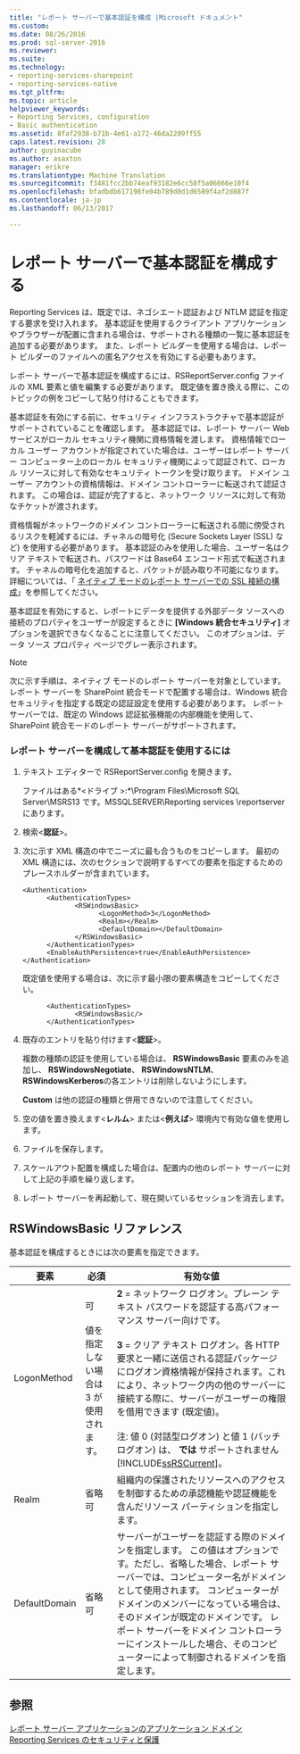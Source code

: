```yaml
---
title: "レポート サーバーで基本認証を構成 |Microsoft ドキュメント"
ms.custom: 
ms.date: 08/26/2016
ms.prod: sql-server-2016
ms.reviewer: 
ms.suite: 
ms.technology:
- reporting-services-sharepoint
- reporting-services-native
ms.tgt_pltfrm: 
ms.topic: article
helpviewer_keywords:
- Reporting Services, configuration
- Basic authentication
ms.assetid: 8faf2938-b71b-4e61-a172-46da2209ff55
caps.latest.revision: 28
author: guyinacube
ms.author: asaxton
manager: erikre
ms.translationtype: Machine Translation
ms.sourcegitcommit: f3481fcc2bb74eaf93182e6cc58f5a06666e10f4
ms.openlocfilehash: bfadbdb617198fe04b789d0d1d6589f4af2d887f
ms.contentlocale: ja-jp
ms.lasthandoff: 06/13/2017

---
```

# <a name="configure-basic-authentication-on-the-report-server"></a>レポート サーバーで基本認証を構成する
  Reporting Services は、既定では、ネゴシエート認証および NTLM 認証を指定する要求を受け入れます。 基本認証を使用するクライアント アプリケーションやブラウザーが配置に含まれる場合は、サポートされる種類の一覧に基本認証を追加する必要があります。 また、レポート ビルダーを使用する場合は、レポート ビルダーのファイルへの匿名アクセスを有効にする必要もあります。  
  
 レポート サーバーで基本認証を構成するには、RSReportServer.config ファイルの XML 要素と値を編集する必要があります。 既定値を置き換える際に、このトピックの例をコピーして貼り付けることもできます。  
  
 基本認証を有効にする前に、セキュリティ インフラストラクチャで基本認証がサポートされていることを確認します。 基本認証では、レポート サーバー Web サービスがローカル セキュリティ機関に資格情報を渡します。 資格情報でローカル ユーザー アカウントが指定されていた場合は、ユーザーはレポート サーバー コンピューター上のローカル セキュリティ機関によって認証されて、ローカル リソースに対して有効なセキュリティ トークンを受け取ります。 ドメイン ユーザー アカウントの資格情報は、ドメイン コントローラーに転送されて認証されます。 この場合は、認証が完了すると、ネットワーク リソースに対して有効なチケットが渡されます。  
  
 資格情報がネットワークのドメイン コントローラーに転送される間に傍受されるリスクを軽減するには、チャネルの暗号化 (Secure Sockets Layer (SSL) など) を使用する必要があります。 基本認証のみを使用した場合、ユーザー名はクリア テキストで転送され、パスワードは Base64 エンコード形式で転送されます。 チャネルの暗号化を追加すると、パケットが読み取り不可能になります。 詳細については、「 [ネイティブ モードのレポート サーバーでの SSL 接続の構成](../../reporting-services/security/configure-ssl-connections-on-a-native-mode-report-server.md)」を参照してください。  
  
 基本認証を有効にすると、レポートにデータを提供する外部データ ソースへの接続のプロパティをユーザーが設定するときに **[Windows 統合セキュリティ]** オプションを選択できなくなることに注意してください。 このオプションは、データ ソース プロパティ ページでグレー表示されます。  
  
> [!NOTE]  
>  次に示す手順は、ネイティブ モードのレポート サーバーを対象としています。 レポート サーバーを SharePoint 統合モードで配置する場合は、Windows 統合セキュリティを指定する既定の認証設定を使用する必要があります。 レポート サーバーでは、既定の Windows 認証拡張機能の内部機能を使用して、SharePoint 統合モードのレポート サーバーがサポートされます。  
  
### <a name="to-configure-a-report-server-to-use-basic-authentication"></a>レポート サーバーを構成して基本認証を使用するには  
  
1.  テキスト エディターで RSReportServer.config を開きます。  
  
     ファイルはある*\<ドライブ >:*\Program Files\Microsoft SQL Server\MSRS13 です。MSSQLSERVER\Reporting services \reportserver にあります。  
  
2.  検索\<**認証**>。  
  
3.  次に示す XML 構造の中でニーズに最も合うものをコピーします。 最初の XML 構造には、次のセクションで説明するすべての要素を指定するためのプレースホルダーが含まれています。  
  
    ```  
    <Authentication>  
          <AuthenticationTypes>  
                 <RSWindowsBasic>  
                       <LogonMethod>3</LogonMethod>  
                       <Realm></Realm>  
                       <DefaultDomain></DefaultDomain>  
                 </RSWindowsBasic>  
          </AuthenticationTypes>  
          <EnableAuthPersistence>true</EnableAuthPersistence>  
    </Authentication>  
    ```  
  
     既定値を使用する場合は、次に示す最小限の要素構造をコピーしてください。  
  
    ```  
          <AuthenticationTypes>  
                 <RSWindowsBasic/>  
          </AuthenticationTypes>  
    ```  
  
4.  既存のエントリを貼り付けます\<**認証**>。  
  
     複数の種類の認証を使用している場合は、 **RSWindowsBasic** 要素のみを追加し、 **RSWindowsNegotiate**、 **RSWindowsNTLM**、 **RSWindowsKerberos**の各エントリは削除しないようにします。  
  
     **Custom** は他の認証の種類と併用できないので注意してください。  
  
5.  空の値を置き換えます\<**レルム**> または\<**例えば**> 環境内で有効な値を使用します。  
  
6.  ファイルを保存します。  
  
7.  スケールアウト配置を構成した場合は、配置内の他のレポート サーバーに対して上記の手順を繰り返します。  
  
8.  レポート サーバーを再起動して、現在開いているセッションを消去します。  
  
## <a name="rswindowsbasic-reference"></a>RSWindowsBasic リファレンス  
 基本認証を構成するときには次の要素を指定できます。  
  
|要素|必須|有効な値|  
|-------------|--------------|------------------|  
|LogonMethod|可<br /><br /> 値を指定しない場合は 3 が使用されます。|**2** = ネットワーク ログオン。プレーン テキスト パスワードを認証する高パフォーマンス サーバー向けです。<br /><br /> **3** = クリア テキスト ログオン。各 HTTP 要求と一緒に送信される認証パッケージにログオン資格情報が保持されます。これにより、ネットワーク内の他のサーバーに接続する際に、サーバーがユーザーの権限を借用できます (既定値)。<br /><br /> 注: 値 0 (対話型ログオン) と値 1 (バッチ ログオン) は、 **では** サポートされません [!INCLUDE[ssRSCurrent](../../includes/ssrscurrent-md.md)]。|  
|Realm|省略可|組織内の保護されたリソースへのアクセスを制御するための承認機能や認証機能を含んだリソース パーティションを指定します。|  
|DefaultDomain|省略可|サーバーがユーザーを認証する際のドメインを指定します。 この値はオプションです。ただし、省略した場合、レポート サーバーでは、コンピューター名がドメインとして使用されます。 コンピューターがドメインのメンバーになっている場合は、そのドメインが既定のドメインです。 レポート サーバーをドメイン コントローラーにインストールした場合、そのコンピューターによって制御されるドメインを指定します。|  
  
## <a name="see-also"></a>参照  
 [レポート サーバー アプリケーションのアプリケーション ドメイン](../../reporting-services/report-server/application-domains-for-report-server-applications.md)   
 [Reporting Services のセキュリティと保護](../../reporting-services/security/reporting-services-security-and-protection.md)  
  
  

